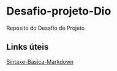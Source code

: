 # Desafio-projeto-Dio
Reposito do Desafio de Projeto

## Links  úteis
[Sintaxe-Basica-Markdown](https://www.markdownguide.org/basic-syntax/)
